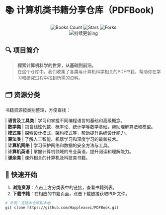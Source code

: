 # 📚 计算机类书籍分享仓库（PDFBook)

<div align="center">
  <img src="https://img.shields.io/badge/书籍数量-300+-brightgreen.svg" alt="Books Count">
  <img src="https://img.shields.io/github/stars/Happleasei/PDFBook?style=social" alt="Stars">
  <img src="https://img.shields.io/github/forks/Happleasei/PDFBook?style=social" alt="Forks">
  <br>
    <img src="https://img.shields.io/badge/状态-持续更新ing-orange.svg" alt="持续更新ing">
</div>

## 🔍 项目简介
> **探索计算机科学的世界，从基础到前沿。**  
在这个仓库中，我们收集了各类与计算机科学相关的PDF书籍，帮助你在学习和研究过程中找到所需的资料。

## 🗂️ 资源分类
书籍资源按类别整理，方便查找：

| **语言及工具类**        | 学习和掌握不同编程语言的基础和高级概念。                        
| **数学类**             | 包含线性代数、概率论、统计学等数学基础，帮助理解算法和模型。            
| **模式类**             | 探索设计模式、架构模式等，帮助提升系统设计能力。   
| **算法类**             | 了解人工智能、机器学习和深度学习的最新技术。                      
| **计算机网络**          | 学习保护网络和数据的安全方法与工具。                  
| **计算机英语**          | 掌握计算机领域的专业英语，提升阅读和理解能力。  
| **课余类**             | 课外相关的计算机及科技类书籍。   

## 🚀 快速开始
1. **浏览资源**：点击上方分类表中的链接，查看书籍列表。
2. **下载书籍**：在相应的书籍页面，点击下载链接获取PDF文件。

```bash
# 示例：克隆本仓库到本地
git clone https://github.com/Happleasei/PDFBook.git
